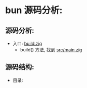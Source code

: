 # bun 源码分析:

## 源码分析:

- 入口: [build.zig](../build.zig)
    - build() 方法, 找到 [src/main.zig](../src/main.zig)

## 源码结构:

- 目录:

```ruby


```
